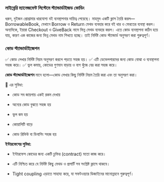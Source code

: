 ### **লাইব্রেরি ম্যানেজমেন্ট সিস্টেমে স্ট্যান্ডার্ডাইজড কোডিং**

ধরুন, দুইজন প্রোগ্রামার ধারযোগ্য বই ব্যবস্থাপনার দায়িত্ব পেয়েছে। মাহমুদ একটি ক্লাস তৈরি করল—BorrowableBook, যেখানে Borrow ও Return মেথড ব্যবহার করে বই ধার ও ফেরতের ব্যবস্থা করল। অন্যদিকে, ইয়ারা Checkout ও GiveBack নামে ভিন্ন মেথড ব্যবহার করল। এতে কোড ব্যবস্থাপনা কঠিন হয়ে যায়, কারণ এক কাজের জন্য ভিন্ন মেথড নাম শিখতে হচ্ছে। তাই নির্দিষ্ট কোড স্ট্যান্ডার্ড অনুসরণ করা গুরুত্বপূর্ণ।

### **কোড স্ট্যান্ডার্ডাইজেশন**

✅ কোড লেখার নির্দিষ্ট নিয়ম অনুসরণ করলে পড়তে সহজ হয়। ✅ এটি ডেভেলপারদের জন্য কোড বোঝা ও ব্যবস্থাপনা সহজ করে। ✅ ভুল কমায়, কোডের গুণমান বাড়ায় ও বাগ খুঁজে বের করা সহজ করে।


**কোড স্ট্যান্ডার্ডাইজেশন** মানে হলো—কোড লেখার কিছু নির্দিষ্ট নিয়ম তৈরি করা এবং তা অনুসরণ করা।

🔹 এর সুবিধা:

- কোড সব জায়গায় একই রকম দেখায়
    
- অন্যের কোড বুঝতে সহজ হয়
    
- ভুল কম হয়
    
- কোয়ালিটি বাড়ে
    
- কোড রিভিউ বা ডিবাগিং সহজ হয়

**ইন্টারফেসের সুবিধা:**

- ইন্টারফেস কোডের জন্য একটি চুক্তির (contract) মতো কাজ করে।
    
- এটি নিশ্চিত করে যে নির্দিষ্ট কিছু মেথড ও প্রপার্টি সব সংশ্লিষ্ট ক্লাসে থাকবে।
    
- Tight coupling এড়াতে সাহায্য করে, যা সফটওয়্যার ডিজাইনের মানোন্নয়নে গুরুত্বপূর্ণ।